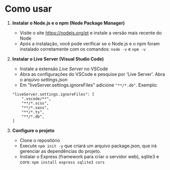 # Como usar

1) **Instalar o Node.js e o npm (Node Package Manager)**
    * Visite o site https://nodejs.org/pt e instale a versão mais recente do Node
    * Após a instalação, você pode verificar se o Node.js e o npm foram instalado corretamente com os comandos:
    `node -v` e `npm -v`

2) **Instalar o Live Server (Visual Studio Code)**
    * Instale a extensão *Live Server* no VSCode
    * Abra as configurações do VSCode e pesquise por 'Live Server'. Abra o arquivo *settings.json*
    * Em "liveServer.settings.ignoreFiles" adicione `"**/*.db"`. Exemplo:

    ```
    "liveServer.settings.ignoreFiles": [
        ".vscode/**",
        "**/*.scss",
        "**/*.sass",
        "**/*.ts",
        "**/*.db",
    ]
    ```

3) **Configure o projeto**
    * Clone o repositório
    * Execute `npm init -y` que criará um arquivo package.json, que irá gerenciar as dependências do projeto.
    * Instalar o Express (framework para criar o servidor web), sqlite3 e cors: `npm install express sqlite3 cors`
